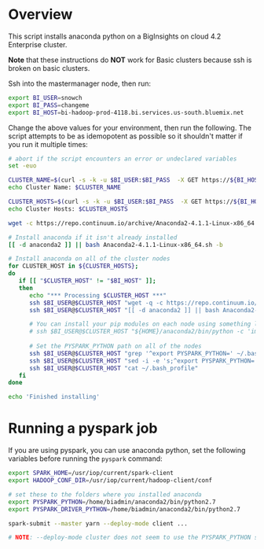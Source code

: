 # Overview

This script installs anaconda python on a BigInsights on cloud 4.2 Enterprise cluster.

**Note** that these instructions do **NOT** work for Basic clusters because ssh is broken on basic clusters.

Ssh into the mastermanager node, then run:

```bash
export BI_USER=snowch
export BI_PASS=changeme
export BI_HOST=bi-hadoop-prod-4118.bi.services.us-south.bluemix.net
```
Change the above values for your environment, then run the following.  The script attempts to be as idemopotent as possible so it shouldn't matter if you run it multiple times:

```bash
# abort if the script encounters an error or undeclared variables
set -euo

CLUSTER_NAME=$(curl -s -k -u $BI_USER:$BI_PASS  -X GET https://${BI_HOST}:9443/api/v1/clusters | python -c 'import sys, json; print(json.load(sys.stdin)["items"][0]["Clusters"]["cluster_name"]);')
echo Cluster Name: $CLUSTER_NAME

CLUSTER_HOSTS=$(curl -s -k -u $BI_USER:$BI_PASS  -X GET https://${BI_HOST}:9443/api/v1/clusters/${CLUSTER_NAME}/hosts | python -c 'import sys, json; items = json.load(sys.stdin)["items"]; hosts = [ item["Hosts"]["host_name"] for item in items ]; print(" ".join(hosts));')
echo Cluster Hosts: $CLUSTER_HOSTS

wget -c https://repo.continuum.io/archive/Anaconda2-4.1.1-Linux-x86_64.sh

# Install anaconda if it isn't already installed
[[ -d anaconda2 ]] || bash Anaconda2-4.1.1-Linux-x86_64.sh -b

# Install anaconda on all of the cluster nodes
for CLUSTER_HOST in ${CLUSTER_HOSTS}; 
do 
   if [[ "$CLUSTER_HOST" != "$BI_HOST" ]];
   then
      echo "*** Processing $CLUSTER_HOST ***"
      ssh $BI_USER@$CLUSTER_HOST "wget -q -c https://repo.continuum.io/archive/Anaconda2-4.1.1-Linux-x86_64.sh"
      ssh $BI_USER@$CLUSTER_HOST "[[ -d anaconda2 ]] || bash Anaconda2-4.1.1-Linux-x86_64.sh -b"

      # You can install your pip modules on each node using something like this:
      # ssh $BI_USER@$CLUSTER_HOST "${HOME}/anaconda2/bin/python -c 'import yourlibrary' || ${HOME}/anaconda2/pip install yourlibrary"
      
      # Set the PYSPARK_PYTHON path on all of the nodes
      ssh $BI_USER@$CLUSTER_HOST "grep '^export PYSPARK_PYTHON=' ~/.bash_profile || echo export PYSPARK_PYTHON=${HOME}/anaconda2/bin/python2.7 >> ~/.bash_profile"
      ssh $BI_USER@$CLUSTER_HOST "sed -i -e 's;^export PYSPARK_PYTHON=.*$;export PYSPARK_PYTHON=${HOME}/anaconda2/bin/python2.7;g' ~/.bash_profile"
      ssh $BI_USER@$CLUSTER_HOST "cat ~/.bash_profile"
   fi
done

echo 'Finished installing'
```

# Running a pyspark job

If you are using pyspark, you can use anaconda python, set the following variables before running the `pyspark` command:

```bash
export SPARK_HOME=/usr/iop/current/spark-client
export HADOOP_CONF_DIR=/usr/iop/current/hadoop-client/conf

# set these to the folders where you installed anaconda
export PYSPARK_PYTHON=/home/biadmin/anaconda2/bin/python2.7
export PYSPARK_DRIVER_PYTHON=/home/biadmin/anaconda2/bin/python2.7

spark-submit --master yarn --deploy-mode client ...

# NOTE: --deploy-mode cluster does not seem to use the PYSPARK_PYTHON setting
```
